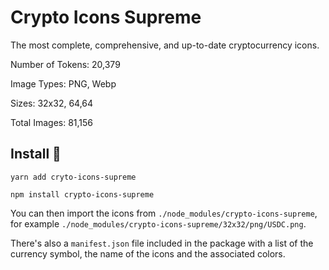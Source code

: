 # Crypto Icons Supreme

The most complete, comprehensive, and up-to-date cryptocurrency icons.

Number of Tokens: 20,379

Image Types: PNG, Webp

Sizes: 32x32, 64,64

Total Images: 81,156

## Install 🚀

`yarn add cryto-icons-supreme`

`npm install crypto-icons-supreme`

You can then import the icons from `./node_modules/crypto-icons-supreme`, for example `./node_modules/crypto-icons-supreme/32x32/png/USDC.png`.

There's also a `manifest.json` file included in the package with a list of the currency symbol, the name of the icons and the associated colors.
